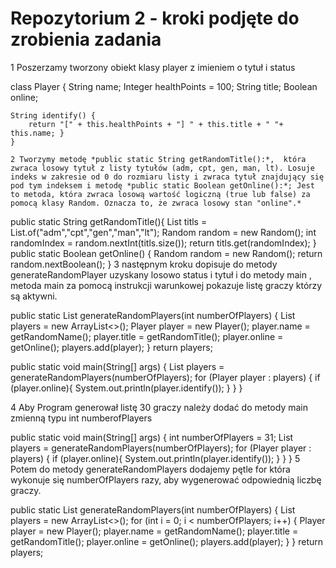 # Repozytorium 2 - kroki podjęte do zrobienia zadania 
1 Poszerzamy tworzony obiekt klasy  player z imieniem o tytuł i status

class Player {
    String name;
    Integer healthPoints = 100;
    String title;
     Boolean online;

    String identify() {
        return "[" + this.healthPoints + "] " + this.title + " "+ this.name; }
    }

    2 Tworzymy metodę *public static String getRandomTitle():*,  która zwraca losowy tytuł z listy tytułów (adm, cpt, gen, man, lt). Losuje indeks w zakresie od 0 do rozmiaru listy i zwraca tytuł znajdujący się pod tym indeksem i metodę *public static Boolean getOnline():*; Jest to metoda, która zwraca losową wartość logiczną (true lub false) za pomocą klasy Random. Oznacza to, że zwraca losowy stan "online".*


public static String getRandomTitle(){
        List<String> titls = List.of("adm","cpt","gen","man","lt");
        Random random = new Random();
    int randomIndex = random.nextInt(titls.size());
    return titls.get(randomIndex);
}
public static Boolean getOnline() {
    Random random = new Random();
    return random.nextBoolean();
} 
 3 następnym  kroku dopisuje do metody generateRandomPlayer uzyskany losowo status i tytuł i do metody  main , metoda main za pomocą instrukcji warunkowej pokazuje listę graczy którzy są aktywni.

 public static List<Player> generateRandomPlayers(int numberOfPlayers) {
        List<Player> players = new ArrayList<>();
            Player player = new Player();
            player.name = getRandomName();
            player.title = getRandomTitle();
            player.online = getOnline();
            players.add(player);
        }
        return players;

 public static void main(String[] args) {
        List<Player> players = generateRandomPlayers(numberOfPlayers);
        for (Player player : players) {
           if (player.online){
               System.out.println(player.identify());
           }
        }
    }

4 Aby Program generował listę 30 graczy należy dodać do metody main zmienną typu int numberofPlayers

 public static void main(String[] args) {
        int numberOfPlayers = 31;
        List<Player> players = generateRandomPlayers(numberOfPlayers);
        for (Player player : players) {
           if (player.online){
               System.out.println(player.identify());
           }
        }
    }
 5 Potem do metody generateRandomPlayers dodajemy pętle for  która wykonuje się numberOfPlayers razy, aby wygenerować odpowiednią liczbę graczy.
 

public static List<Player> generateRandomPlayers(int numberOfPlayers) {
        List<Player> players = new ArrayList<>();
        for (int i = 0; i < numberOfPlayers; i++) {
            Player player = new Player();
            player.name = getRandomName();
            player.title = getRandomTitle();
            player.online = getOnline();
            players.add(player);
        }
  }  return players;